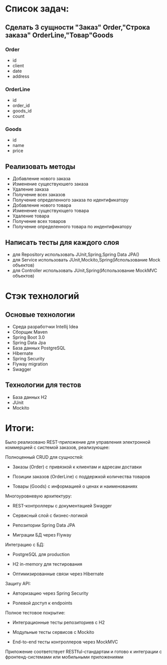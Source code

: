 # Список задач:
## Сделать 3 сущности "Заказ" Order,"Строка заказа" OrderLine,"Товар"Goods
### Order
- id
- client
- date
- address
### OrderLine
- id
- order_id
- goods_id
- count
### Goods
- id 
- name
- price
## Реализовать методы
- Добавление нового заказа
- Изменение существуюшего заказа
- Удаление заказа
- Получение всех заказов
- Получение определенного заказа по идентификатору
- Добавление нового товара
- Изменение существующего товара
- Удаление товара
- Получение всех товаров
- Получение определенного товара по индентификатору
## Написать тесты для каждого слоя
-  для Repository использовать JUnit,Spring,Spring Data JPA()
-  для Service использовать JUnit,Mockito,Spring(Использование Mock объектов)
-  для Controller использовать JUnit,Spring(Использование MockMVC объектов)
# Стэк технологий
## Основые технологии
- Среда разработчки Intellij Idea
- Сборщик Maven
- Spring Boot 3.0
- Spring Data Jpa
- База данных PostgreSQL
- Hibernate
- Spring Security
- Flyway migration
- Swagger
## Технологии для тестов
- База данных H2
- JUnit
- Mockito
# Итоги:
Было реализовано REST-приложение для управления электронной коммерцией с системой заказов, реализующее:

Полноценный CRUD для сущностей:

- Заказы (Order) с привязкой к клиентам и адресам доставки

- Позиции заказов (OrderLine) с поддержкой количества товаров

- Товары (Goods) с информацией о ценах и наименованиях

Многоуровневую архитектуру:

- REST-контроллеры с документацией Swagger

- Сервисный слой с бизнес-логикой

- Репозитории Spring Data JPA

- Миграции БД через Flyway

Интеграцию с БД:

- PostgreSQL для production

- H2 in-memory для тестирования

- Оптимизированные связи через Hibernate

Защиту API:

- Авторизацию через Spring Security

- Ролевой доступ к endpoints

Полное тестовое покрытие:

- Интеграционные тесты репозиториев с H2

- Модульные тесты сервисов с Mockito

- End-to-end тесты контроллеров через MockMVC

Приложение соответствует RESTful-стандартам и готово к интеграции с фронтенд-системами или мобильными приложениями

